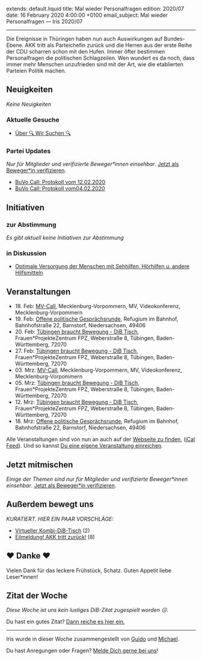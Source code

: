 
extends: default.liquid
title: Mal wieder Personalfragen
edition: 2020/07
date: 16 February 2020 4:00:00 +0100
email_subject: Mal wieder Personalfragen — Iris 2020/07

---
Die Ereignisse in Thüringen haben nun auch Auswirkungen auf Bundes-Ebene. AKK tritt als Parteichefin zurück und die Herren aus der erste Reihe der CDU scharren schon mit den Hufen.
Immer öfter bestimmen Personalfragen die politischen Schlagzeilen. Wen wundert es da noch, dass immer mehr Menschen unzufrieden sind mit der Art, wie die etablierten Parteien Politik machen.

## Neuigkeiten

_Keine Neuigkeiten_

### Aktuelle Gesuche

 - [Über 🔍 Wir Suchen 🔍](https://marktplatz.bewegung.jetzt/t/ueber-wir-suchen/8837)

### Partei Updates

_Nur für Mitglieder und verifizierte Beweger\*innen einsehbar_. [Jetzt als Beweger\*in verifizieren](https://bewegung.jetzt/bewegerin-werden/).

 - [BuVo Call: Protokoll vom 12.02.2020](https://marktplatz.bewegung.jetzt/t/buvo-call-protokoll-vom-12-02-2020/33727)
 - [BuVo Call: Protokoll vom04.02.2020](https://marktplatz.bewegung.jetzt/t/buvo-call-protokoll-vom04-02-2020/33653)

## Initiativen

### zur Abstimmung
_Es gibt aktuell keine Initiativen zur Abstimmung_

### in Diskussion
 - [Optimale Versorgung der Menschen mit Sehhilfen, Hörhilfen u. andere Hilfsmitteln](https://abstimmen.bewegung.jetzt/initiative/298-optimale-versorgung-der-menschen-mit-sehhilfen-horhilfen-u-andere-hilfsmitteln)


## Veranstaltungen

 - 18.&nbsp;Feb: [MV-Call](https://bewegung.jetzt/veranstaltungen/mv-call/), Mecklenburg-Vorpommern, MV, Videokonferenz, Mecklenburg-Vorpommern
 - 19.&nbsp;Feb: [Offene politische Gesprächsrunde](https://bewegung.jetzt/veranstaltungen/offene-politische-gespraechsrunde-2020-02-19/), Refugium im Bahnhof, Bahnhofstraße 22, Barnstorf, Niedersachsen, 49406
 - 20.&nbsp;Feb: [Tübingen braucht Bewegung - DiB Tisch](https://bewegung.jetzt/veranstaltungen/tuebingen-braucht-bewegung-dib-tisch-2-2020-02-20/), Frauen\*ProjekteZentrum FPZ, Weberstraße 8, Tübingen, Baden-Württemberg, 72070
 - 27.&nbsp;Feb: [Tübingen braucht Bewegung - DiB Tisch](https://bewegung.jetzt/veranstaltungen/tuebingen-braucht-bewegung-dib-tisch-2-2020-02-27/), Frauen\*ProjekteZentrum FPZ, Weberstraße 8, Tübingen, Baden-Württemberg, 72070
 - 03.&nbsp;Mrz: [MV-Call](https://bewegung.jetzt/veranstaltungen/mv-call/), Mecklenburg-Vorpommern, MV, Videokonferenz, Mecklenburg-Vorpommern
 - 05.&nbsp;Mrz: [Tübingen braucht Bewegung - DiB Tisch](https://bewegung.jetzt/veranstaltungen/tuebingen-braucht-bewegung-dib-tisch-2-2020-03-05/), Frauen\*ProjekteZentrum FPZ, Weberstraße 8, Tübingen, Baden-Württemberg, 72070
 - 12.&nbsp;Mrz: [Tübingen braucht Bewegung - DiB Tisch](https://bewegung.jetzt/veranstaltungen/tuebingen-braucht-bewegung-dib-tisch-2-2020-03-12/), Frauen\*ProjekteZentrum FPZ, Weberstraße 8, Tübingen, Baden-Württemberg, 72070
 - 18.&nbsp;Mrz: [Offene politische Gesprächsrunde](https://bewegung.jetzt/veranstaltungen/offene-politische-gespraechsrunde-2020-03-18/), Refugium im Bahnhof, Bahnhofstraße 22, Barnstorf, Niedersachsen, 49406


Alle Veranstaltungen sind von nun an auch auf der [Webseite zu finden](https://bewegung.jetzt/veranstaltungen/), ([iCal Feed](https://bewegung.jetzt/?ical=1)). Und so kannst [Du eine eigene Veranstaltung einreichen](https://marktplatz.bewegung.jetzt/t/eine-veranstaltung-auf-der-webseite-einreichen/21379).

## Jetzt mitmischen

_Einige der Themen sind nur für Mitglieder und verifizierte Beweger\*innen einsehbar_. [Jetzt als Beweger\*in verifizieren](https://bewegung.jetzt/bewegerin-werden/).


## Außerdem bewegt uns

_KURATIERT. HIER EIN PAAR VORSCHLÄGE:_
 - [Virtueller Kombi-DiB-Tisch](https://marktplatz.bewegung.jetzt/t/virtueller-kombi-dib-tisch/33726) (2)
 - [Eilmeldung! AKK tritt zurück!](https://marktplatz.bewegung.jetzt/t/eilmeldung-akk-tritt-zurueck/33700) (8)

## ❤️ Danke ❤️
Vielen Dank für das leckere Frühstück, Schatz. Guten Appetit liebe Leser\*innen!

## Zitat der Woche
_Diese Woche ist uns kein lustiges DiB-Zitat zugespielt worden ☹._

Du hast ein gutes Zitat? [Dann reiche es hier ein.](https://marktplatz.bewegung.jetzt/t/lustige-dib-zitate/10175)


---

Iris wurde in dieser Woche zusammengestellt von [Guido](https://marktplatz.bewegung.jetzt/u/Guido/) und [Michael](https://marktplatz.bewegung.jetzt/u/MichaelVoss/).

Du hast Anregungen oder Fragen? [Melde Dich gerne bei uns](https://marktplatz.bewegung.jetzt/t/neu-iris-die-woechtliche-zusammenfasssung-zum-sonntagsbrunch/10990)!

